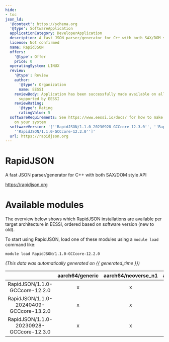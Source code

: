 ```yaml
---
hide:
- toc
json_ld:
  '@context': https://schema.org
  '@type': SoftwareApplication
  applicationCategory: DeveloperApplication
  description: A fast JSON parser/generator for C++ with both SAX/DOM style API
  license: Not confirmed
  name: RapidJSON
  offers:
    '@type': Offer
    price: 0
  operatingSystem: LINUX
  review:
    '@type': Review
    author:
      '@type': Organization
      name: EESSI
    reviewBody: Application has been successfully made available on all architectures
      supported by EESSI
    reviewRating:
      '@type': Rating
      ratingValue: 5
  softwareRequirements: See https://www.eessi.io/docs/ for how to make EESSI available
    on your system
  softwareVersion: '[''RapidJSON/1.1.0-20230928-GCCcore-12.3.0'', ''RapidJSON/1.1.0-20240409-GCCcore-13.2.0'',
    ''RapidJSON/1.1.0-GCCcore-12.2.0'']'
  url: https://rapidjson.org
---
```


RapidJSON
=========


A fast JSON parser/generator for C++ with both SAX/DOM style API

https://rapidjson.org
# Available modules


The overview below shows which RapidJSON installations are available per target architecture in EESSI, ordered based on software version (new to old).

To start using RapidJSON, load one of these modules using a `module load` command like:

```shell
module load RapidJSON/1.1.0-GCCcore-12.2.0
```

*(This data was automatically generated on {{ generated_time }})*  

| |aarch64/generic|aarch64/neoverse_n1|aarch64/neoverse_v1|aarch64/nvidia|x86_64/generic|x86_64/amd/zen2|x86_64/amd/zen3|x86_64/amd/zen4|x86_64/intel/haswell|x86_64/intel/sapphirerapids|x86_64/intel/skylake_avx512|aarch64/nvidia/grace|
| :---: | :---: | :---: | :---: | :---: | :---: | :---: | :---: | :---: | :---: | :---: | :---: | :---: |
|RapidJSON/1.1.0-GCCcore-12.2.0|x|x|x|-|x|x|x|x|x|x|x|x|
|RapidJSON/1.1.0-20240409-GCCcore-13.2.0|x|x|x|-|x|x|x|x|x|x|x|x|
|RapidJSON/1.1.0-20230928-GCCcore-12.3.0|x|x|x|-|x|x|x|x|x|x|x|x|
